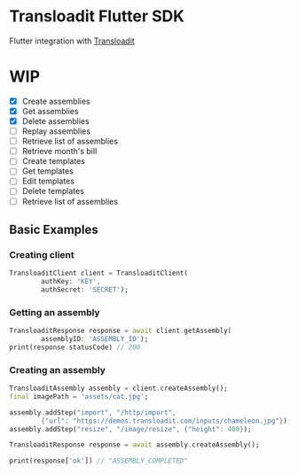# Transloadit Flutter SDK

Flutter integration with [Transloadit](https://transloadit.com/)

# WIP

- [x] Create assemblies
- [x] Get assemblies
- [x] Delete assemblies
- [ ] Replay assemblies
- [ ] Retrieve list of assemblies
- [ ] Retrieve month's bill
- [ ] Create templates
- [ ] Get templates
- [ ] Edit templates
- [ ] Delete templates
- [ ] Retrieve list of assemblies

## Basic Examples

### Creating client
```dart
TransloaditClient client = TransloaditClient(
        authKey: 'KEY',
        authSecret: 'SECRET');
```

### Getting an assembly
```dart
TransloaditResponse response = await client.getAssembly(
        assemblyID: 'ASSEMBLY_ID');
print(response.statusCode) // 200
```

### Creating an assembly
```dart
TransloaditAssembly assembly = client.createAssembly();
final imagePath = 'assets/cat.jpg';

assembly.addStep("import", "/http/import",
        {"url": "https://demos.transloadit.com/inputs/chameleon.jpg"});
assembly.addStep("resize", "/image/resize", {"height": 400});

TransloaditResponse response = await assembly.createAssembly();

print(response['ok']) // "ASSEMBLY_COMPLETED"
```